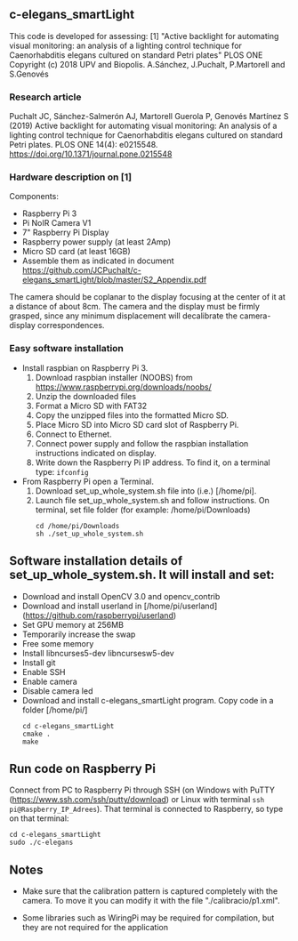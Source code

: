 ## c-elegans_smartLight
This code is developed for assessing:
[1] "Active backlight for automating visual monitoring: an analysis of a lighting
control technique for Caenorhabditis elegans cultured on standard Petri plates" PLOS ONE
Copyright (c) 2018 UPV and Biopolis. A.Sánchez, J.Puchalt, P.Martorell and S.Genovés

### Research article
Puchalt JC, Sánchez-Salmerón AJ, Martorell Guerola P, Genovés Martínez S (2019) Active backlight for automating visual monitoring: An analysis of a lighting control technique for Caenorhabditis elegans cultured on standard Petri plates. PLOS ONE 14(4): e0215548. https://doi.org/10.1371/journal.pone.0215548

### Hardware description on [1]
Components:
* Raspberry Pi 3
* Pi NoIR Camera V1
* 7" Raspberry Pi Display
* Raspberry power supply (at least 2Amp)
* Micro SD card (at least 16GB)
* Assemble them as indicated in document https://github.com/JCPuchalt/c-elegans_smartLight/blob/master/S2_Appendix.pdf

The camera should be coplanar to the display focusing at the center of it at a distance of about 8cm.
The camera and the display must be firmly grasped, since any minimum displacement will decalibrate 
the camera-display correspondences.

### Easy software installation
* Install raspbian on Raspberry Pi 3. 
    1. Download raspbian installer (NOOBS) from https://www.raspberrypi.org/downloads/noobs/
    2. Unzip the downloaded files
    3. Format a Micro SD with FAT32
    4. Copy the unzipped files into the formatted Micro SD.
    5. Place Micro SD into Micro SD card slot of Raspberry Pi.
    6. Connect to Ethernet.
    7. Connect power supply and follow the raspbian installation instructions indicated on display.
    8. Write down the Raspberry Pi IP address. To find it, on a terminal type: 
        `ifconfig` 
* From Raspberry Pi open a Terminal. 
    1. Download set_up_whole_system.sh file into (i.e.) [/home/pi].       
    2. Launch file set_up_whole_system.sh and follow instructions. On terminal, set file folder (for example: /home/pi/Downloads) 
        ````
        cd /home/pi/Downloads
        sh ./set_up_whole_system.sh
        ````
        
        
## Software installation details of set_up_whole_system.sh. It will install and set:

* Download and install OpenCV 3.0 and opencv_contrib
* Download and install userland in [/home/pi/userland] 
(https://github.com/raspberrypi/userland)
* Set GPU memory at 256MB
* Temporarily increase the swap
* Free some memory
* Install libncurses5-dev libncursesw5-dev
* Install git
* Enable SSH
* Enable camera
* Disable camera led
* Download and install c-elegans_smartLight program. Copy code in a folder [/home/pi/]
    ````
    cd c-elegans_smartLight
    cmake .
    make
    ````

## Run code on Raspberry Pi
Connect from PC to Raspberry Pi through SSH (on Windows with PuTTY (https://www.ssh.com/ssh/putty/download) or Linux with terminal `ssh pi@Raspberry_IP_Adrees`). That terminal is connected to Raspberry, so type on that terminal:
````
cd c-elegans_smartLight
sudo ./c-elegans
````

## Notes

* Make sure that the calibration pattern is captured completely with the camera.
To move it you can modify it with the file "./calibracio/p1.xml".

* Some libraries such as WiringPi may be required for compilation, but they are not required for the application

